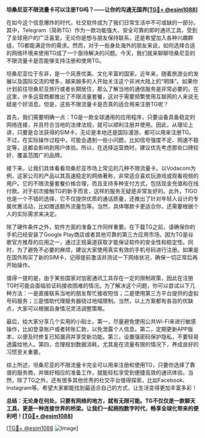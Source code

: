 **坦桑尼亚不限流量卡可以注册TG吗？——让你的沟通无国界[[TG💪+ @esim1088](https://t.me/s/esim1088)]**

在如今这个信息爆炸的时代，社交软件成为了我们日常生活中不可或缺的一部分。其中，Telegram（简称TG）作为一款功能强大、安全可靠的即时通讯工具，受到了全球用户的广泛喜爱。无论你是想与朋友保持联系，还是希望加入各种兴趣群组，TG都能满足你的需求。然而，对于一些身处海外的朋友来说，如何选择合适的网络环境来使用TG成了一个亟待解决的问题。今天，我们就来聊聊坦桑尼亚的不限流量卡是否能够支持注册和使用TG。

坦桑尼亚位于东非，是一个风景优美、文化丰富的国家。近年来，随着旅游业的发展以及国际交流的增多，越来越多的人开始关注这个非洲大陆上的“明珠”。如果你计划前往坦桑尼亚旅行或者长期居住，那么了解当地的通信服务是非常必要的。在这里，许多运营商都推出了不限流量套餐，这对于需要频繁使用互联网的人来说无疑是个好消息。但是，这些不限流量卡是否真的适合用来注册TG呢？

首先，我们需要明确一点：TG是一款全球通用的应用程序，只要设备具备稳定的网络连接，并且符合当地的法律法规，就可以顺利注册并使用。因此，从理论上讲，只要是合法获得的SIM卡，无论是本地还是国际漫游，都可以用来注册TG。不过，在实际操作过程中，可能会遇到一些小问题，比如信号强度不足、网速不稳定等，这都会影响到用户体验。所以，在选择运营商时，建议优先考虑那些口碑较好、覆盖范围广的品牌。

接下来，让我们具体看看坦桑尼亚市场上常见的几种不限流量卡。以Vodacom为例，这家公司的产品以其高速稳定的网络著称，非常适合喜欢玩游戏或观看视频的用户。它的不限流量套餐价格合理，而且支持多种支付方式，包括现金充值和在线付款。对于初次接触TG的新手而言，这样的服务无疑是非常友好的。此外，TIGO也是一个不错的选择，它不仅提供优质的通话质量，还推出了针对年轻人设计的专属优惠活动，比如赠送额外流量包等。当然，具体哪款卡更适合你，还需要根据个人的实际需求来决定。

除了硬件条件之外，软件方面的准备工作同样重要。在下载TG之前，请确保你的手机已经安装了Google Play商店或者其他可靠的第三方应用市场。因为TG是谷歌官方推荐的应用之一，通过正规渠道获取才能保证软件的安全性和稳定性。同时，为了避免不必要的麻烦，建议大家使用真实有效的手机号码进行注册。如果是在国外购买了新的SIM卡，记得提前激活并测试一下网络状况，确保一切正常后再开始操作。

值得一提的是，由于某些国家对加密通讯工具存在一定的限制政策，因此在注册TG时可能会面临验证码接收困难的情况。为了解决这个问题，你可以尝试以下几种方法：一是直接联系当地的朋友帮忙接收短信；二是使用第三方平台提供的虚拟号码服务；三是借助代理服务器绕过地域限制。当然，以上方案都有各自的优缺点，大家可以根据自身情况灵活调整策略。

最后，给大家分享几个实用的小贴士。第一，尽量避免使用公共Wi-Fi来进行敏感操作，比如登录账户或者转账汇款，以免泄露个人信息。第二，定期更新APP版本，以便及时修复已知漏洞并享受新功能。第三，设置强密码保护隐私，不要轻易透露给他人。第四，合理规划数据消耗，尤其是在流量有限的情况下，养成良好的习惯至关重要。

综上所述，坦桑尼亚的不限流量卡完全可以用来注册和使用TG，只要你选择了靠谱的服务商，并做好相应的准备工作，就能轻松享受到便捷高效的通讯体验。当然，除了TG之外，还有很多其他优秀的社交平台值得探索，比如Facebook、Instagram等。希望大家都能找到最适合自己的方式，让生活变得更加丰富多彩！

**总结：无论身在何处，只要有网络的地方，就有无限可能。TG不仅仅是一款聊天工具，更是一种连接世界的桥梁。让我们一起拥抱数字时代，畅享全球化带来的便利吧！[[TG💪+ @esim1088](https://t.me/s/esim1088)]**

[[TG💪+ @esim1088](https://t.me/s/esim1088) ![Image](https://i.postimg.cc/4NQfJmqS/Snipaste-2025-05-13-00-14-12.png)]